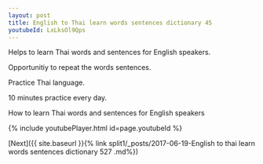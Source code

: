 ```yaml
---
layout: post
title: English to Thai learn words sentences dictionary 45 
youtubeId: LxLksOl9Qps
---
```

 
 
Helps to learn Thai words and sentences for English speakers.

Opportunitiy to repeat the words sentences. 

Practice Thai language. 
 
10 minutes practice every day. 
 
How to learn Thai words and sentences for English speakers 
 
{% include youtubePlayer.html id=page.youtubeId %}
 
 
[Next]({{ site.baseurl }}{% link  split1/_posts/2017-06-19-English to thai learn words sentences dictionary 527 .md%})
 
